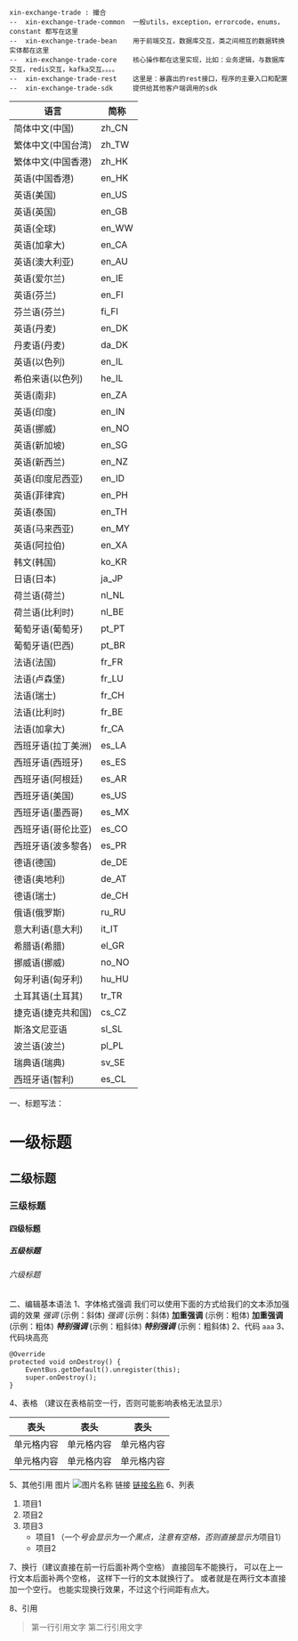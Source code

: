 ```
xin-exchange-trade : 撮合
--  xin-exchange-trade-common  一般utils，exception，errorcode，enums，constant 都写在这里
--  xin-exchange-trade-bean    用于前端交互，数据库交互，类之间相互的数据转换实体都在这里
--  xin-exchange-trade-core    核心操作都在这里实现，比如：业务逻辑，与数据库交互，redis交互，kafka交互。。。。
--  xin-exchange-trade-rest    这里是：暴露出的rest接口，程序的主要入口和配置
--  xin-exchange-trade-sdk     提供给其他客户端调用的sdk
```


语言	             |  简称
----             |  -----
简体中文(中国)	 |  zh_CN
繁体中文(中国台湾)	 |  zh_TW
繁体中文(中国香港)	 |  zh_HK
英语(中国香港)	 |  en_HK
英语(美国)	     |  en_US
英语(英国)	     |  en_GB
英语(全球)	     |  en_WW
英语(加拿大)	     |  en_CA
英语(澳大利亚)	 |  en_AU
英语(爱尔兰)	     |  en_IE
英语(芬兰)	     |  en_FI
芬兰语(芬兰)	     |  fi_FI
英语(丹麦)	     |  en_DK
丹麦语(丹麦)	     |  da_DK
英语(以色列)	     |  en_IL
希伯来语(以色列)	 |  he_IL
英语(南非)	     |  en_ZA
英语(印度)	     |  en_IN
英语(挪威)	     |  en_NO
英语(新加坡)	     |  en_SG
英语(新西兰)	     |  en_NZ
英语(印度尼西亚)	 |  en_ID
英语(菲律宾)	     |  en_PH
英语(泰国)	     |  en_TH
英语(马来西亚)	 |  en_MY
英语(阿拉伯)	     |  en_XA
韩文(韩国)	     |  ko_KR
日语(日本)	     |  ja_JP
荷兰语(荷兰)	     |  nl_NL
荷兰语(比利时)	 |  nl_BE
葡萄牙语(葡萄牙)	 |  pt_PT
葡萄牙语(巴西)	 |  pt_BR
法语(法国)	     |  fr_FR
法语(卢森堡)	     |  fr_LU
法语(瑞士)	     |  fr_CH
法语(比利时)	     |  fr_BE
法语(加拿大)	     |  fr_CA
西班牙语(拉丁美洲)	 |  es_LA
西班牙语(西班牙)	 |  es_ES
西班牙语(阿根廷)	 |  es_AR
西班牙语(美国)	 |  es_US
西班牙语(墨西哥)	 |  es_MX
西班牙语(哥伦比亚)	 |  es_CO
西班牙语(波多黎各)	 |  es_PR
德语(德国)	     |  de_DE
德语(奥地利)	     |  de_AT
德语(瑞士)	     |  de_CH
俄语(俄罗斯)	     |  ru_RU
意大利语(意大利)	 |  it_IT
希腊语(希腊)	     |  el_GR
挪威语(挪威)	     |  no_NO
匈牙利语(匈牙利)	 |  hu_HU
土耳其语(土耳其)	 |  tr_TR
捷克语(捷克共和国)	 |  cs_CZ
斯洛文尼亚语	     |  sl_SL
波兰语(波兰)	     |  pl_PL
瑞典语(瑞典)	     |  sv_SE
西班牙语(智利)	 |  es_CL

一、标题写法：
# 一级标题
## 二级标题
### 三级标题
#### 四级标题
##### 五级标题
###### 六级标题

二、编辑基本语法
1、字体格式强调
 我们可以使用下面的方式给我们的文本添加强调的效果
*强调* (示例：斜体)
 _强调_ (示例：斜体)
**加重强调** (示例：粗体)
 __加重强调__ (示例：粗体)
***特别强调*** (示例：粗斜体)
___特别强调___ (示例：粗斜体)
2、代码
``
aaa
``
3、代码块高亮
```
@Override
protected void onDestroy() {
    EventBus.getDefault().unregister(this);
    super.onDestroy();
}
```
4、表格 （建议在表格前空一行，否则可能影响表格无法显示）

 表头  | 表头 | 表头
 ---- | ----- | ------
 单元格内容  | 单元格内容 | 单元格内容
 单元格内容  | 单元格内容 | 单元格内容

5、其他引用
图片
![图片名称](https://www.baidu.com/img/bd_logo1.png)
链接
[链接名称](https://www.baidu.com/)
6、列表
1. 项目1
2. 项目2
3. 项目3
   * 项目1 （一个*号会显示为一个黑点，注意有空格，否则直接显示为*项目1）
   * 项目2

7、换行（建议直接在前一行后面补两个空格）
直接回车不能换行，
可以在上一行文本后面补两个空格，
这样下一行的文本就换行了。
或者就是在两行文本直接加一个空行。
也能实现换行效果，不过这个行间距有点大。

8、引用
> 第一行引用文字
> 第二行引用文字